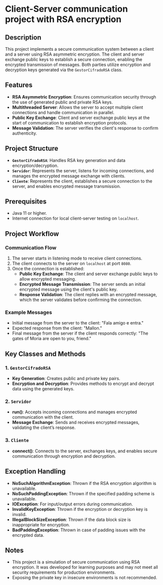 # Client-Server communication project with RSA encryption

## Description

This project implements a secure communication system between a client and a server using RSA asymmetric encryption. The client and server exchange public keys to establish a secure connection, enabling the encrypted transmission of messages. Both parties utilize encryption and decryption keys generated via the `GestorCifradoRSA` class.

## Features

- **RSA Asymmetric Encryption**: Ensures communication security through the use of generated public and private RSA keys.
- **Multithreaded Server**: Allows the server to accept multiple client connections and handle communication in parallel.
- **Public Key Exchange**: Client and server exchange public keys at the start of communication to establish encryption protocols.
- **Message Validation**: The server verifies the client's response to confirm authenticity.

## Project Structure

- **`GestorCifradoRSA`**: Handles RSA key generation and data encryption/decryption.
- **`Servidor`**: Represents the server, listens for incoming connections, and manages the encrypted message exchange with clients.
- **`Cliente`**: Represents the client, establishes a secure connection to the server, and enables encrypted message transmission.

## Prerequisites

- Java 11 or higher.
- Internet connection for local client-server testing on `localhost`.

## Project Workflow

### Communication Flow

1. The server starts in listening mode to receive client connections.
2. The client connects to the server on `localhost` at port `8080`.
3. Once the connection is established:
   - **Public Key Exchange**: The client and server exchange public keys to allow encrypted messaging.
   - **Encrypted Message Transmission**: The server sends an initial encrypted message using the client's public key.
   - **Response Validation**: The client replies with an encrypted message, which the server validates before confirming the connection.

### Example Messages

- Initial message from the server to the client: "Fala amigo e entra."
- Expected response from the client: "Mallon."
- Final message from the server if the client responds correctly: "The gates of Moria are open to you, friend."

## Key Classes and Methods

### 1. `GestorCifradoRSA`
   - **Key Generation**: Creates public and private key pairs.
   - **Encryption and Decryption**: Provides methods to encrypt and decrypt data using the generated keys.

### 2. `Servidor`
   - **run()**: Accepts incoming connections and manages encrypted communication with the client.
   - **Message Exchange**: Sends and receives encrypted messages, validating the client’s response.

### 3. `Cliente`
   - **connect()**: Connects to the server, exchanges keys, and enables secure communication through encryption and decryption.

## Exception Handling

- **NoSuchAlgorithmException**: Thrown if the RSA encryption algorithm is unavailable.
- **NoSuchPaddingException**: Thrown if the specified padding scheme is unavailable.
- **IOException**: For input/output errors during communication.
- **InvalidKeyException**: Thrown if the encryption or decryption key is invalid.
- **IllegalBlockSizeException**: Thrown if the data block size is inappropriate for encryption.
- **BadPaddingException**: Thrown in case of padding issues with the encrypted data.

## Notes

- This project is a simulation of secure communication using RSA encryption. It was developed for learning purposes and may not meet all security requirements for production environments.
- Exposing the private key in insecure environments is not recommended.
